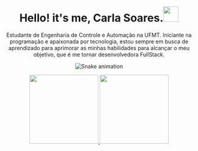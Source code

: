 <h1 align="center"> Hello! it's me, Carla Soares.<img height = "40" src= "https://static.wikia.nocookie.net/hello-yoshi/images/3/32/Tumblr_moc5vcYfkz1rrftcdo1_500_%281%29.gif/revision/latest?cb=20180429161202"></h1>

<div align="center">Estudante de Engenharia de Controle e Automação na UFMT. Iniciante na programação e apaixonada por tecnologia, estou sempre em busca de aprendizado para aprimorar as minhas habilidades para alcançar o meu objetivo, que é me tornar desenvolvedora FullStack. </div>
<div align="center"> 

  ![Snake animation](https://github.com/cvsoares/cvsoares/blob/output/github-contribution-grid-snake.svg)
  
</div>

<!--- - :telescope: I’m currently working on ...
- :seedling: I’m currently learning ...
![download20220905123049](https://user-images.githubusercontent.com/49593099/190696401-3c491f4c-96f5-435d-9266-ee8761619fbf.png)
- :smile: Pronouns: ...
- :zap: Fun fact: ...

<div align="center" > 


![download20220905123049](https://user-images.githubusercontent.com/49593099/190696401-3c491f4c-96f5-435d-9266-ee8761619fbf.png)
  
</div>
https://github.com/cvsoares
##
--->

<div align="center">
  <a href="https://github.com/cvsoares">
  <img height="180em" src="https://github-readme-stats.vercel.app/api?username=cvsoares&show_icons=true&theme=dracula&include_all_commits=true&count_private=true"/>
  <img height="180em" src="https://github-readme-stats.vercel.app/api/top-langs/?username=cvsoares&layout=compact&langs_count=7&theme=dracula"/>
</div>


